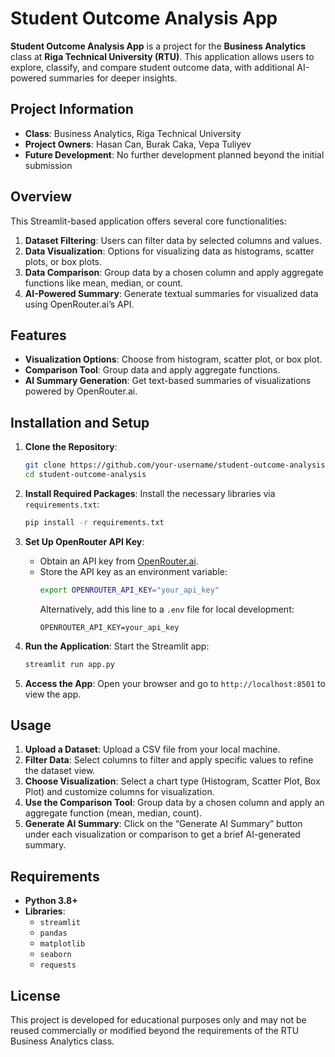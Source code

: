 # Student Outcome Analysis App

**Student Outcome Analysis App** is a project for the **Business Analytics** class at **Riga Technical University (RTU)**. This application allows users to explore, classify, and compare student outcome data, with additional AI-powered summaries for deeper insights. 

## Project Information

- **Class**: Business Analytics, Riga Technical University
- **Project Owners**: Hasan Can, Burak Caka, Vepa Tuliyev
- **Future Development**: No further development planned beyond the initial submission

## Overview

This Streamlit-based application offers several core functionalities:
1. **Dataset Filtering**: Users can filter data by selected columns and values.
2. **Data Visualization**: Options for visualizing data as histograms, scatter plots, or box plots.
3. **Data Comparison**: Group data by a chosen column and apply aggregate functions like mean, median, or count.
4. **AI-Powered Summary**: Generate textual summaries for visualized data using OpenRouter.ai’s API.

## Features

- **Visualization Options**: Choose from histogram, scatter plot, or box plot.
- **Comparison Tool**: Group data and apply aggregate functions.
- **AI Summary Generation**: Get text-based summaries of visualizations powered by OpenRouter.ai.

## Installation and Setup

1. **Clone the Repository**:
   ```bash
   git clone https://github.com/your-username/student-outcome-analysis.git
   cd student-outcome-analysis
   ```

2. **Install Required Packages**:
   Install the necessary libraries via `requirements.txt`:
   ```bash
   pip install -r requirements.txt
   ```

3. **Set Up OpenRouter API Key**:
   - Obtain an API key from [OpenRouter.ai](https://openrouter.ai/).
   - Store the API key as an environment variable:
     ```bash
     export OPENROUTER_API_KEY="your_api_key"
     ```
     Alternatively, add this line to a `.env` file for local development:
     ```plaintext
     OPENROUTER_API_KEY=your_api_key
     ```

4. **Run the Application**:
   Start the Streamlit app:
   ```bash
   streamlit run app.py
   ```

5. **Access the App**:
   Open your browser and go to `http://localhost:8501` to view the app.

## Usage

1. **Upload a Dataset**: Upload a CSV file from your local machine.
2. **Filter Data**: Select columns to filter and apply specific values to refine the dataset view.
3. **Choose Visualization**: Select a chart type (Histogram, Scatter Plot, Box Plot) and customize columns for visualization.
4. **Use the Comparison Tool**: Group data by a chosen column and apply an aggregate function (mean, median, count).
5. **Generate AI Summary**: Click on the “Generate AI Summary” button under each visualization or comparison to get a brief AI-generated summary.

## Requirements

- **Python 3.8+**
- **Libraries**:
  - `streamlit`
  - `pandas`
  - `matplotlib`
  - `seaborn`
  - `requests`

## License

This project is developed for educational purposes only and may not be reused commercially or modified beyond the requirements of the RTU Business Analytics class.
